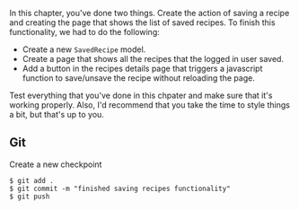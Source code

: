 In this chapter, you've done two things. Create the action of saving a recipe and creating the page that shows the list of saved recipes. To finish this functionality, we had to do the following:
 * Create a new `SavedRecipe` model.
 * Create a page that shows all the recipes that the logged in user saved.
 * Add a button in the recipes details page that triggers a javascript function to save/unsave the recipe without reloading the page.


Test everything that you've done in this chpater and make sure that it's working properly. Also, I'd recommend that you take the time to style things a bit, but that's up to you.


## Git

Create a new checkpoint

```shell
$ git add .
$ git commit -m "finished saving recipes functionality"
$ git push
```
